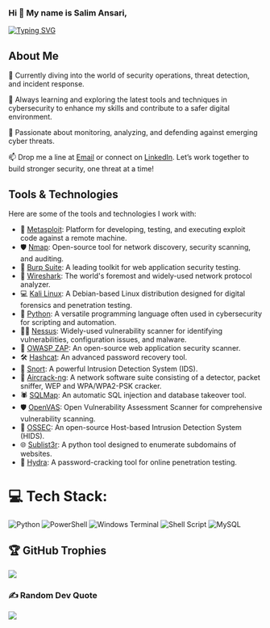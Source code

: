 ### Hi 👋 My name is Salim Ansari,
[![Typing SVG](https://readme-typing-svg.demolab.com?font=Fira+Code&pause=1000&color=25FF00&vCenter=true&random=false&width=435&lines=A+Cyber+Security+Analyst;A+Penetration+Tester)](https://git.io/typing-svg)
<!--
Here are some ideas to get you started:
-->
## About Me

🔭 Currently diving into the world of security operations, threat detection, and incident response.

🌱 Always learning and exploring the latest tools and techniques in cybersecurity to enhance my skills and contribute to a safer digital environment.

💬 Passionate about monitoring, analyzing, and defending against emerging cyber threats.

📫 Drop me a line at [Email](mailto:salimansari7644@gmail.com) or connect on [LinkedIn](https://www.linkedin.com/in/imsalimansari/). Let’s work together to build stronger security, one threat at a time!

## Tools & Technologies

Here are some of the tools and technologies I work with:

- 🔧 [Metasploit](https://www.metasploit.com/): Platform for developing, testing, and executing exploit code against a remote machine.
- 🛡️ [Nmap](https://nmap.org/): Open-source tool for network discovery, security scanning, and auditing.
- 🚀 [Burp Suite](https://portswigger.net/burp): A leading toolkit for web application security testing.
- 🔐 [Wireshark](https://www.wireshark.org/): The world's foremost and widely-used network protocol analyzer.
- 💻 [Kali Linux](https://www.kali.org/): A Debian-based Linux distribution designed for digital forensics and penetration testing.
- 🐍 [Python](https://www.python.org/): A versatile programming language often used in cybersecurity for scripting and automation.
- 🕵️‍♂️ [Nessus](https://www.tenable.com/products/nessus): Widely-used vulnerability scanner for identifying vulnerabilities, configuration issues, and malware.
- 🧰 [OWASP ZAP](https://www.zaproxy.org/): An open-source web application security scanner.
- 🛠️ [Hashcat](https://hashcat.net/hashcat/): An advanced password recovery tool.
- 🧲 [Snort](https://www.snort.org/): A powerful Intrusion Detection System (IDS).
- 📡 [Aircrack-ng](https://www.aircrack-ng.org/): A network software suite consisting of a detector, packet sniffer, WEP and WPA/WPA2-PSK cracker.
- 🕷️ [SQLMap](https://github.com/sqlmapproject/sqlmap): An automatic SQL injection and database takeover tool.
- 🛡️ [OpenVAS](https://www.openvas.org/): Open Vulnerability Assessment Scanner for comprehensive vulnerability scanning.
- 🛑 [OSSEC](https://www.ossec.net/): An open-source Host-based Intrusion Detection System (HIDS).
- 🌐 [Sublist3r](https://github.com/aboul3la/Sublist3r): A python tool designed to enumerate subdomains of websites.
- 🌊 [Hydra](https://github.com/vanhauser-thc/thc-hydra): A password-cracking tool for online penetration testing.

# 💻 Tech Stack:
![Python](https://img.shields.io/badge/python-3670A0?style=for-the-badge&logo=python&logoColor=ffdd54) ![PowerShell](https://img.shields.io/badge/PowerShell-%235391FE.svg?style=for-the-badge&logo=powershell&logoColor=white) ![Windows Terminal](https://img.shields.io/badge/Windows%20Terminal-%234D4D4D.svg?style=for-the-badge&logo=windows-terminal&logoColor=white) ![Shell Script](https://img.shields.io/badge/shell_script-%23121011.svg?style=for-the-badge&logo=gnu-bash&logoColor=white) ![MySQL](https://img.shields.io/badge/mysql-%2300000f.svg?style=for-the-badge&logo=mysql&logoColor=white)

## 🏆 GitHub Trophies
![](https://github-profile-trophy.vercel.app/?username=imsalimansari&theme=discord&no-frame=false&no-bg=true&margin-w=4)

### ✍️ Random Dev Quote
![](https://quotes-github-readme.vercel.app/api?type=horizontal&theme=dark)
